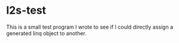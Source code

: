 # l2s-test
This is a small test program I wrote to see if I could directly assign a generated linq object to another.
